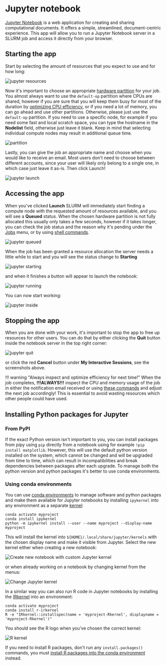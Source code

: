 # Jupyter notebook
[Jupyter Notebook](https://jupyter.org/) is a web application for creating and sharing computational documents. It offers a simple, streamlined, document-centric experience. This app will allow you to run a Jupyter Notebook server in a SLURM job and access it directly from your browser.

## Starting the app
Start by selecting the amount of resources that you expect to use and for how long:

![jupyter resources](img/jupyter_resources.png)

Now it's important to choose an appropriate [hardware partition](../../../slurm/partitions.md) for your job. You almost always want to use the `default-op` partition where CPUs are shared, however if you are sure that you will keep them busy for most of the duration by [optimizing CPU efficiency](../../../slurm/efficiency.md), or if you need a lot of memory, you can go ahead and use other partitions. Otherwise, please just use the `default-op` partition. If you need to use a specific node, for example if you need some fast and local scratch space, you can type the hostname in the **Nodelist** field, otherwise just leave it blank. Keep in mind that selecting individual compute nodes may result in additional queue time.

![partition](img/partition.png)

Lastly, you can give the job an appropriate name and choose when you would like to receive an email. Most users don't need to choose between different accounts, since your user will likely only belong to a single one, in which case just leave it as-is. Then click Launch!

![jupyter launch](img/jupyter_launch.png)

## Accessing the app
When you've clicked **Launch** SLURM will immediately start finding a compute node with the requested amount of resources available, and you will see a **Queued** status. When the chosen hardware partition is not fully allocated this usually only takes a few seconds, however if it takes longer, you can check the job status and the reason why it's pending under the [Jobs](../jobqueue.md) menu, or by using [shell commands](../../../slurm/jobcontrol.md#get-job-status-info).

![jupyter queued](img/jupyter_queued.png)

When the job has been granted a resource allocation the server needs a little while to start and you will see the status change to **Starting**

![jupyter starting](img/jupyter_starting.png)

and when it finishes a button will appear to launch the notebook:

![jupyter running](img/jupyter_running.png)

You can now start working:

![jupyter inside](img/jupyter_inside.png)

## Stopping the app
When you are done with your work, it's important to stop the app to free up resources for other users. You can do that by either clicking the **Quit** button inside the notebook server in the top right corner:

![jupyter quit](img/jupyter_quit.png)

or click the red **Cancel** button under **My Interactive Sessions**, see the screenshots above.

!!! warning "Always inspect and optimize efficiency for next time!"
    When the job completes, **!!!ALWAYS!!!** inspect the CPU and memory usage of the job in either the notification email received or using [these commands](../../../slurm/accounting.md#job-efficiency-summary) and adjust the next job accordingly! This is essential to avoid wasting resources which other people could have used.


## Installing Python packages for Jupyter

### From PyPI
If the exact Python version isn't important to you, you can install packages from pipy using `pip` directly from a notebook using for example `!pip install matplotlib`. However, this will use the default python version installed on the system, which cannot be changed and will be upgraded from time to time, which can result in incompatibilities and break dependencies between packages after each upgrade. To manage both the python version and python packages it's better to use conda environments.

### Using conda environments
You can use [conda environments]() to manage software and python packages and make them available for Jupyter notebooks by installing `ipykernel` into any environment as a separate [kernel](https://docs.jupyter.org/en/latest/projects/kernels.html):

```
conda activate myproject
conda install ipykernel
python -m ipykernel install --user --name myproject --display-name myproject
```

This will install the kernel into `${HOME}/.local/share/jupyter/kernels` with the chosen display name and make it visible from Jupyter. Select the new kernel either when creating a new notebook:

![Create new notebook with custom Jupyter kernel](img/jupyter_kernel_new.png)

or when already working on a notebook by changing kernel from the menus:

![Change Jupyter kernel](img/jupyter_kernel_change.png)

In a similar way you can also run R code in Jupyter notebooks by installing the [IRkernel](https://irkernel.github.io/) into an environment:
```
conda activate myproject
conda install r-irkernel
R -e "IRkernel::installspec(name = 'myproject-Rkernel', displayname = 'myproject-Rkernel')"
```

You should see the R logo when you've chosen the correct kernel:

![R kernel](img/jupyter_kernel_R.png)

If you need to install R packages, don't run any `install.packages()` commands, you must [install R packages into the conda environment](../../../software/conda.md#r-and-installing-r-packages-within-conda-environments) instead.
